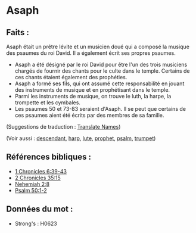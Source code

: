 # Asaph

## Faits :

Asaph était un prêtre lévite et un musicien doué qui a composé la musique des psaumes du roi David. Il a également écrit ses propres psaumes.

* Asaph a été désigné par le roi David pour être l'un des trois musiciens chargés de fournir des chants pour le culte dans le temple. Certains de ces chants étaient également des prophéties.
* Asaph a formé ses fils, qui ont assumé cette responsabilité en jouant des instruments de musique et en prophétisant dans le temple.
* Parmi les instruments de musique, on trouve le luth, la harpe, la trompette et les cymbales.
* Les psaumes 50 et 73-83 seraient d'Asaph. Il se peut que certains de ces psaumes aient été écrits par des membres de sa famille.

(Suggestions de traduction : [Translate Names](rc://en/ta/man/translate/translate-names))

(Voir aussi : [descendant](../other/descendant.md), [harp](../other/harp.md), [lute](../other/lute.md), [prophet](../kt/prophet.md), [psalm](../kt/psalm.md), [trumpet](../other/trumpet.md))

## Références bibliques :

* [1 Chronicles 6:39-43](rc://en/tn/help/1ch/06/39)
* [2 Chronicles 35:15](rc://en/tn/help/2ch/35/15)
* [Nehemiah 2:8](rc://en/tn/help/neh/02/08)
* [Psalm 50:1-2](rc://en/tn/help/psa/050/001)

## Données du mot :

* Strong's : H0623
